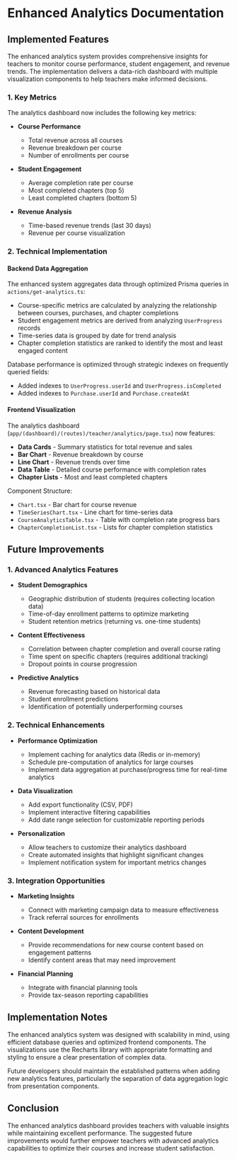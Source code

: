 # Enhanced Analytics Documentation

## Implemented Features

The enhanced analytics system provides comprehensive insights for teachers to monitor course performance, student engagement, and revenue trends. The implementation delivers a data-rich dashboard with multiple visualization components to help teachers make informed decisions.

### 1. Key Metrics

The analytics dashboard now includes the following key metrics:

- **Course Performance**
  - Total revenue across all courses
  - Revenue breakdown per course
  - Number of enrollments per course

- **Student Engagement**
  - Average completion rate per course
  - Most completed chapters (top 5)
  - Least completed chapters (bottom 5)

- **Revenue Analysis**
  - Time-based revenue trends (last 30 days)
  - Revenue per course visualization

### 2. Technical Implementation

#### Backend Data Aggregation

The enhanced system aggregates data through optimized Prisma queries in `actions/get-analytics.ts`:

- Course-specific metrics are calculated by analyzing the relationship between courses, purchases, and chapter completions
- Student engagement metrics are derived from analyzing `UserProgress` records
- Time-series data is grouped by date for trend analysis
- Chapter completion statistics are ranked to identify the most and least engaged content

Database performance is optimized through strategic indexes on frequently queried fields:
- Added indexes to `UserProgress.userId` and `UserProgress.isCompleted`
- Added indexes to `Purchase.userId` and `Purchase.createdAt`

#### Frontend Visualization

The analytics dashboard (`app/(dashboard)/(routes)/teacher/analytics/page.tsx`) now features:

- **Data Cards** - Summary statistics for total revenue and sales
- **Bar Chart** - Revenue breakdown by course 
- **Line Chart** - Revenue trends over time
- **Data Table** - Detailed course performance with completion rates
- **Chapter Lists** - Most and least completed chapters

Component Structure:
- `Chart.tsx` - Bar chart for course revenue
- `TimeSeriesChart.tsx` - Line chart for time-series data
- `CourseAnalyticsTable.tsx` - Table with completion rate progress bars
- `ChapterCompletionList.tsx` - Lists for chapter completion statistics

## Future Improvements

### 1. Advanced Analytics Features

- **Student Demographics**
  - Geographic distribution of students (requires collecting location data)
  - Time-of-day enrollment patterns to optimize marketing
  - Student retention metrics (returning vs. one-time students)

- **Content Effectiveness**
  - Correlation between chapter completion and overall course rating
  - Time spent on specific chapters (requires additional tracking)
  - Dropout points in course progression

- **Predictive Analytics**
  - Revenue forecasting based on historical data
  - Student enrollment predictions
  - Identification of potentially underperforming courses

### 2. Technical Enhancements

- **Performance Optimization**
  - Implement caching for analytics data (Redis or in-memory)
  - Schedule pre-computation of analytics for large courses
  - Implement data aggregation at purchase/progress time for real-time analytics

- **Data Visualization**
  - Add export functionality (CSV, PDF)
  - Implement interactive filtering capabilities
  - Add date range selection for customizable reporting periods

- **Personalization**
  - Allow teachers to customize their analytics dashboard
  - Create automated insights that highlight significant changes
  - Implement notification system for important metrics changes

### 3. Integration Opportunities

- **Marketing Insights**
  - Connect with marketing campaign data to measure effectiveness
  - Track referral sources for enrollments

- **Content Development**
  - Provide recommendations for new course content based on engagement patterns
  - Identify content areas that may need improvement

- **Financial Planning**
  - Integrate with financial planning tools
  - Provide tax-season reporting capabilities

## Implementation Notes

The enhanced analytics system was designed with scalability in mind, using efficient database queries and optimized frontend components. The visualizations use the Recharts library with appropriate formatting and styling to ensure a clear presentation of complex data.

Future developers should maintain the established patterns when adding new analytics features, particularly the separation of data aggregation logic from presentation components.

## Conclusion

The enhanced analytics dashboard provides teachers with valuable insights while maintaining excellent performance. The suggested future improvements would further empower teachers with advanced analytics capabilities to optimize their courses and increase student satisfaction. 